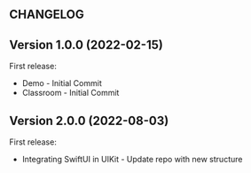 ## CHANGELOG

## Version 1.0.0 (2022-02-15)

First release:

* Demo                            - Initial Commit
* Classroom                       - Initial Commit

## Version 2.0.0 (2022-08-03)

First release:

* Integrating SwiftUI in UIKit - Update repo with new structure
